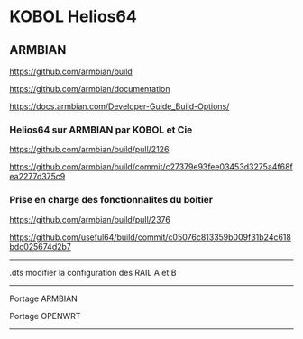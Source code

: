 # KOBOL Helios64

## ARMBIAN
https://github.com/armbian/build

https://github.com/armbian/documentation

https://docs.armbian.com/Developer-Guide_Build-Options/

### Helios64 sur ARMBIAN par KOBOL et Cie
https://github.com/armbian/build/pull/2126

https://github.com/armbian/build/commit/c27379e93fee03453d3275a4f68fea2277d375c9

### Prise en charge des fonctionnalites du boitier
https://github.com/armbian/build/pull/2376

https://github.com/useful64/build/commit/c05076c813359b009f31b24c618bdc025674d2b7


------------------

.dts modifier la configuration des RAIL A et B

---

Portage ARMBIAN

Portage OPENWRT

---
